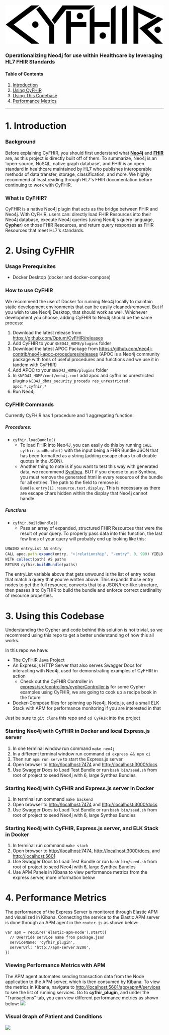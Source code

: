 ![CyFHIR](imgs/cyfhir.png)

### Operationalizing Neo4j for use within Healthcare by leveraging HL7 FHIR Standards

#### Table of Contents

1.  [Introduction](#introduction)
2.  [Using CyFHIR](#usage)
3.  [Using This Codebase](#repo)
4.  [Performance Metrics](#performance)

* * *

<a name="introduction"></a>

# 1. Introduction

### Background

Before explaining CyFHIR, you should first understand what **[Neo4j](https://neo4j.com/developer/graph-database/#neo4j-overview)** and **[FHIR](https://www.hl7.org/fhir/overview.html#Background)** are, as this project is directly built off of them. To summarize, Neo4j is an 'open-source, NoSQL, native graph database', and FHIR is an open standard in healthcare maintained by HL7 who publishes interoperable methods of data transfer, storage, classification, and more. We highly recommend at least reading through HL7's FHIR documentation before continuing to work with CyFHIR.

### What is CyFHIR?

CyFHIR is a native Neo4j plugin that acts as the bridge between FHIR and Neo4j. With CyFHIR, users can: directly load FHIR Resources into their Neo4j database, execute Neo4j queries (using Neo4j's query language, **Cypher**) on those FHIR Resources, and return query responses as FHIR Resources that meet HL7's standards.

<a name="usage"></a>

# 2. Using CyFHIR

### Usage Prerequisites

-   Docker Desktop (docker and docker-compose)

### How to use CyFHIR

We recommend the use of Docker for running Neo4j locally to maintain static development environments that can be easily cleaned/removed. But if you wish to use Neo4j Desktop, that should work as well. Whichever development you choose, adding CyFHIR to Neo4j should be the same process:

1.  Download the latest release from <https://github.com/Optum/CyFHIR/releases>
2.  Add CyFHIR to your `$NEO4J_HOME/plugins` folder
3.  Download the latest APOC Package from <https://github.com/neo4j-contrib/neo4j-apoc-procedures/releases> (APOC is a Neo4j community package with tons of useful procedures and functions and we use it in tandem with CyFHIR)
4.  Add APOC to your `$NEO4J_HOME/plugins` folder
5.  In `$NEO4J_HOME/conf/neo4j.conf` add apoc and cyfhir as unrestricted plugins `NEO4J_dbms_security_procedu res_unrestricted: apoc.*,cyfhir.*`
6.  Run Neo4j

### CyFHIR Commands

Currently CyFHIR has 1 procedure and 1 aggregating function:

##### Procedures:

-   `cyfhir.loadBundle()`
    -   To load FHIR into Neo4J, you can easily do this by running `CALL cyfhir.loadBundle()` with the input being a FHIR Bundle JSON that has been formatted as a string (adding escape chars to all double quotes in the JSON).
    -   Another thing to note is if you want to test this way with generated data, we recommend [Synthea](https://github.com/synthetichealth/synthea). BUT if you choose to use Synthea, you must remove the generated html in every resource of the bundle for all entries. The path to the field to remove is: `Bundle.entry[i].resource.text.display`. This is necessary as there are escape chars hidden within the display that Neo4j cannot handle.

##### Functions

-   `cyfhir.buildBundle()`
    -   Pass an array of expanded, structured FHIR Resources that were the result of your query. To properly pass data into this function, the last few lines of your query will probably end up looking like this:

```js
UNWIND entryList AS entry
CALL apoc.path.expand(entry, ">|relationship", "-entry", 0, 999) YIELD path
WITH collect(path) AS paths
RETURN cyfhir.buildBundle(paths)
```

 The entryList variable above that gets unwound is the list of entry nodes that match a query that you've written above. This expands those entry nodes to get the full resource, converts that to a JSON/tree-like structure, then passes it to CyFHIR to build the bundle and enforce correct cardinality of resource properties.

<a name="repo"></a>

# 3. Using this Codebase

Understanding the Cypher and code behind this solution is not trivial, so we recommend using this repo to get a better understanding of how this all works.

In this repo we have:

-   The CyFHIR Java Project
-   An Express.js HTTP Server that also serves Swagger Docs for interacting with Neo4j, used for demonstrating examples of CyFHIR in action
    -   Check out the CyFHIR Controller in [express/src/controllers/cypherController.js](./express/src/controllers/cypherController.js) for some Cypher examples using CyFHIR, we are going to cook up a recipe book in the future
-   Docker-Compose files for spinning up Neo4j, Node.js, and a small ELK Stack with APM for performance monitoring if you are interested in that

Just be sure to `git clone` this repo and `cd CyFHIR` into the project

### Starting Neo4j with CyFHIR in Docker and local Express.js server

1.  In one terminal window run command `make neo4j`
2.  In a different terminal window run command `cd express && npm ci`
3.  Then run `npm run serve` to start the Express.js server
4.  Open browser to <http://localhost:7474> and <http://localhost:3000/docs>
5.  Use Swagger Docs to Load Test Bundle or run `bash bin/seed.sh` from root of project to seed Neo4j with 6, large Synthea Bundles

### Starting Neo4j with CyFHIR and Express.js server in Docker

1.  In terminal run command `make backend`
2.  Open browser to <http://localhost:7474> and <http://localhost:3000/docs>
3.  Use Swagger Docs to Load Test Bundle or run `bash bin/seed.sh` from root of project to seed Neo4j with 6, large Synthea Bundles

### Starting Neo4j with CyFHIR, Express.js server, and ELK Stack in Docker

1.  In terminal run command `make stack`
2.  Open browser to <http://localhost:7474>, <http://localhost:3000/docs>, and <http://localhost:5601>
3.  Use Swagger Docs to Load Test Bundle or run `bash bin/seed.sh` from root of project to seed Neo4j with 6, large Synthea Bundles
4.  Use APM Panels in Kibana to view performance metrics from the express server, more information below

<a name="performance"></a>

# 4. Performance Metrics

The performance of the Express Server is monitored through Elastic APM and visualized in Kibana. Connecting the service to the Elastic APM server is done through an APM agent in the `router.js` as shown below:

    var apm = require('elastic-apm-node').start({
      // Override service name from package.json
      serviceName: 'cyfhir_plugin',
      serverUrl: 'http://apm-server:8200',
    })

### Viewing Performance Metrics with APM

The APM agent automates sending transaction data from the Node application to the APM server, which is then consumed by Kibana. To view the metrics in Kibana, navigate to <http://localhost:5601/app/apm#/services> to see the list of running services. Go to **cyfhir_plugin**, and under the "Transactions" tab, you can view different performance metrics as shown below:
![](./imgs/sample_metrics.png)

### Visual Graph of Patient and Conditions

![](./imgs/patient_condition.png)
